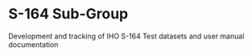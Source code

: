 # S-164 Sub-Group
Development and tracking of IHO S-164 Test datasets and user manual documentation
